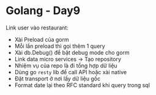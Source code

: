 # Golang - Day9

Link user vào restaurant:
- Xài Preload của gorm
- Mỗi lần preload thì gọi thêm 1 query
- Xài db.Debug() để bật debug mode cho gorm
- Link data micro services -> Tạo repository
- Nhiệm vụ của repo là đi tổng hợp dữ liệu
- Dùng go `resty` lib để call API hoặc xài native
- Đặt transport ở nơi lấy dữ liệu gốc
- Format date lại theo RFC standard khi query trong sql
